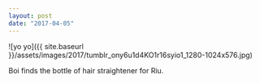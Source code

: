 ```yaml
---
layout: post
date: "2017-04-05"
---
```


![yo yo]({{ site.baseurl }}/assets/images/2017/tumblr_ony6u1d4KO1r16syio1_1280-1024x576.jpg)

Boi finds the bottle of hair straightener for Riu.

